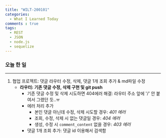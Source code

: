 ```yaml
---
title: "WILT-200101"
categories:
  - What I Learned Today
comments : true
tags:
  - REST
  - JSON
  - node.js
  - sequelize
---
```


### 오늘 한 일
----
1. 협업 프로젝트: 댓글 라우터 수정, 삭제, 댓글 1개 조회 추가 & md파일 수정
    - __라우터: 기존 댓글 수정, 삭제 구현 및 git push__
        - 기존 댓글 수정 및 삭제 시도하면 404에러 해결: 라우터 주소 앞에 '/' 안 붙여서 그랬던 듯..ㅠ
        - 에러 처리 추가
          - 본인 댓글 아닌데 수정, 삭제 시도할 경우: *401 에러*
          - 조회, 수정, 삭제 시 없는 댓글일 경우: *404 에러*
          - 생성, 수정 시 `comment_content` 없을 경우: *403 에러*
        - 댓글 1개 조회 추가: 댓글 id 이용해서 검색함 <br>

    



